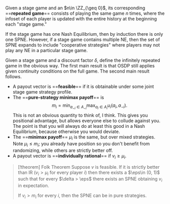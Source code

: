 Given a stage game and an $n\in \ZZ_{\geq 0}$, its corresponding ==**repeated game**== consists of playing the same game $n$ times, where the infoset of each player is updated with the entire history at the beginning each "stage game."

If the stage game has one Nash Equilibrium, then by induction there is only one SPNE. However, if a stage game contains multiple NE, then the set of SPNE expands to include "cooperative strategies" where players may not play any NE in a particular stage game.

Given a stage game and a discount factor $\delta$, define the infinitely repeated game in the obvious way. The first main result is that OSDP still applies given continuity conditions on the full game. The second main result follows.
- A payout vector is ==**feasible**== if it is obtainable under some joint stage game strategy profile.
- The ==**pure-strategy minimax payoff**== is$$m_i = \min_{a_{-i}\in A_{-i}} \max_{a_i\in A_i} u_i(a_i, a_{-i}).$$This is not an obvious quantity to think of, I think. This gives you positional advantage, but allows everyone else to collude against you. The point is that you will always do at least this good in a Nash Equilibrium, because otherwise you would deviate.
- The ==**minimax payoff**== $\mu_i$ is the same, but over mixed strategies. Note $\mu_i \leq m_i$; you already have position so you don't benefit from randomizing, while others are strictly better off.
- A payout vector is ==**individually rational**== if $v_i\geq \mu_i$. 

>[!theorem] Folk Theorem
>Suppose $v$ is feasible. If it is strictly better than IR ($v_i > \mu_i$ for every player $i$) then there exists a $\eps\in (0, 1)$ such that for every $\delta > \eps$ there exists an SPNE obtaining $v_i$ in expectation.
>
>If $v_i > m_i$ for every $i$, then the SPNE can be in pure strategies.
